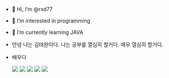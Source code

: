 - 👋 Hi, I’m @rxd77
- 👀 I’m interested in programming
- 🌱 I’m currently learning JAVA
- 안녕 나는 김태완이다. 나는 공부를 열심히 할거다. 매우 열심히 할거다.

- 배우다

  <img src="https://img.shields.io/badge/JAVA-007396?style=for-the-badge&logo=java&logoColor=white">
  <img src="https://img.shields.io/badge/mysql-4479A1?style=for-the-badge&logo=mysql&logoColor=white">
  <img src="https://img.shields.io/badge/javascript-F7DF1E?style=for-the-badge&logo=javascript&logoColor=black">
  <img src="https://img.shields.io/badge/html-E34F26?style=for-the-badge&logo=html5&logoColor=white">
  <img src="https://img.shields.io/badge/github-181717?style=for-the-badge&logo=github&logoColor=white">